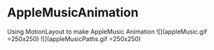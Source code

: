 # AppleMusicAnimation
Using MotionLayout to make AppleMusic Animation
![](appleMusic.gif =250x250)
![](appleMusicPaths.gif =250x250)
